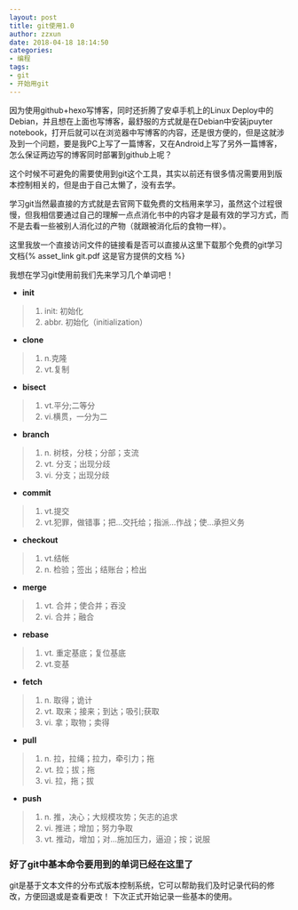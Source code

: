 ```yaml
---
layout: post
title: git使用1.0
author: zzxun
date: 2018-04-18 18:14:50
categories:
- 编程
tags:
- git
- 开始用git
---
```


因为使用github+hexo写博客，同时还折腾了安卓手机上的Linux Deploy中的Debian，并且想在上面也写博客，最舒服的方式就是在Debian中安装jpuyter notebook，打开后就可以在浏览器中写博客的内容，还是很方便的，但是这就涉及到一个问题，要是我PC上写了一篇博客，又在Android上写了另外一篇博客，怎么保证两边写的博客同时部署到github上呢？

这个时候不可避免的需要使用到git这个工具，其实以前还有很多情况需要用到版本控制相关的，但是由于自己太懒了，没有去学。

学习git当然最直接的方式就是去官网下载免费的文档用来学习，虽然这个过程很慢，但我相信要通过自己的理解一点点消化书中的内容才是最有效的学习方式，而不是去看一些被别人消化过的产物（就跟被消化后的食物一样）。

这里我放一个直接访问文件的链接看是否可以直接从这里下载那个免费的git学习文档{% asset_link git.pdf 这是官方提供的文档 %}

我想在学习git使用前我们先来学习几个单词吧！

- **init**
>1. init: 初始化
>2. abbr. 初始化（initialization）
- **clone**
>1. n.克隆
>2. vt.复制
- **bisect**
>1. vt.平分;二等分
>2. vi.横贯，一分为二
- **branch**
>1. n. 树枝，分枝；分部；支流
>2. vt. 分支；出现分歧
>3. vi. 分支；出现分歧
- **commit**
>1. vt.提交
>2. vt.犯罪，做错事；把...交托给；指派…作战；使…承担义务
- **checkout**
>1. vt.结帐
>2. n. 检验；签出；结账台；检出
- **merge**
>1. vt. 合并；使合并；吞没
>2. vi. 合并；融合
- **rebase**
>1. vt. 重定基底；复位基底
>2. vt.变基
- **fetch**
>1. n. 取得；诡计
>2. vt. 取来；接来；到达；吸引;获取
>3. vi. 拿；取物；卖得
- **pull**
>1. n. 拉，拉绳；拉力，牵引力；拖
>2. vt. 拉；拔；拖
>3. vi. 拉，拖；拔
- **push**
>1. n. 推，决心；大规模攻势；矢志的追求
>2. vi. 推进；增加；努力争取
>3. vt. 推动，增加；对…施加压力，逼迫；按；说服

### 好了git中基本命令要用到的单词已经在这里了
git是基于文本文件的分布式版本控制系统，它可以帮助我们及时记录代码的修改，方便回退或是查看更改！
下次正式开始记录一些基本的使用。
